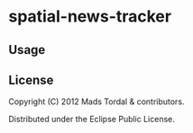 # spatial-news-tracker


## Usage


## License

Copyright (C) 2012 Mads Tordal & contributors.

Distributed under the Eclipse Public License.
